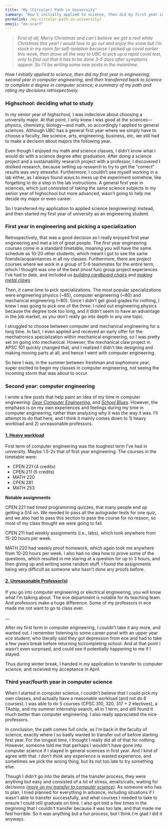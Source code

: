 ```yaml
---
title: "My (Circular) Path in University"
summary: "How I initially applied to science, then did my first year in engineering, second year in computer engineering, and then transferred back to science to complete a degree in computer science; a summary of my path and rating my decisions retrospectively."
permalink: /my-circular-path-in-university/
emoji: "em-scarf"
---
```

> *First of all, Merry Christmas and can’t believe we got a real white Christmas this year! I would love to go out and enjoy the snow but I’m stuck in my room for self-isolation because I picked up covid earlier this week, then drove all the way to UBC to pick up a rapid covid test, only to find out that it has to be done 3-5 days after symptoms appear. So I'll be writing some new posts in the meantime.*

*How I initially applied to science, then did my first year in engineering, second year in computer engineering, and then transferred back to science to complete a degree in computer science; a summary of my path and rating my decisions retrospectively.*

### Highschool: deciding what to study

In my senior year of highschool, I was indecisive about choosing a university major. At that point, I only knew I was good at the sciences—physics, chemistry, biology—and math, so accordingly I applied to general sciences. Although UBC has a general first year where we simply have to choose a faculty, like science, arts, engineering, business, etc, we still had to make a decision about majors the following year.

Even though I enjoyed my math and science classes, I didn’t know what I would do with a science degree after graduation. After doing a science project and a sustainability research project with a professor, I discovered I disliked research, because setting up research to try to get the “correct” results was very stressful. Furthermore, I couldn’t see myself working in a lab either, as I always found ways to mess up the experiment somehow, like forgetting to do a step in the lab instructions. A general first year in sciences, which just consisted of taking the same science subjects in my senior year of highschool but more advanced, wasn’t going to help me decide my major or even career. 

So I transferred my application to applied science (engineering) instead, and then started my first year of university as an engineering student.

### First year in engineering and picking a specialization

Retrospectively, that was a good decision as I really enjoyed first year engineering and met a lot of great people. The first year engineering courses come in a standard timetable, meaning you will have the same schedule as 10-20 other students, which meant I got to see the same friends/acquaintances in all my classes. Furthermore, there are project courses where we work in a group of 5-6 teammates for the entire term, which I thought was one of the best (most fun) group project experiences I’ve had to date, and included us [*building cardboard chairs*]({{site.baseurl}}/UBC-first-year-engineering-courses/) and [*making metal claws*]({{site.baseurl}}/APSC101-claw-UBC/).

Then, it came time to pick specializations. The most popular specializations were engineering physics (~85), computer engineering (~80) and mechanical engineering (~80). Since I didn’t get good grades for nothing, I knew I was going to pick one of the three. I ruled out engineering physics because the degree took too long, and it didn’t seem to have an advantage in the job market, as you don’t really go into depth in any one topic. 

I struggled to choose between computer and mechanical engineering for a long time. In fact, I even applied and received an early offer for the mechatronics specialization within mechanical engineering, so I was pretty set on going into mechanical. However, the mechanical claw project in APSC 101 quickly changed that, and I realized I didn’t like designing and making moving parts at all, and hence I went with computer engineering.

So here I was, in the summer between freshman and sophomore year, super excited to begin my classes in computer engineering, not seeing the incoming storm that was about to occur.

### Second year: computer engineering

I wrote a few posts that help paint an idea of my time in computer engineering:  [*Dear Computer Engineering*]({{site.baseurl}}/dear-computer-engineering/), and [*School Blues*]({{site.baseurl}}/school-blues/). However, the emphasis is on my own experiences and feelings during my time in computer engineering, rather than analyzing why it was the way it was. I’ll attempt to do that here, and I think it mainly comes down to 1) heavy workload and 2) unreasonable professors.

#### <ins>1. Heavy workload<ins>

First term of computer engineering was the toughest term I’ve had in university. Maybe 1.5-2x that of first year engineering. The courses in the timetable were:

- CPEN 221 (4 credits)
- CPEN 211 (5 credits)
- MATH 220
- CPEN 281
- MATH 253

**Notable assignments**

CPEN 221 had timed programming quizzes, that many people end up getting a 0/4 on. We needed to pass all the autograder tests for one quiz, and we also had to pass this section to pass the course for no reason, so most of my class thought we were going to fail. 

CPEN 211 had weekly assignments (i.e., labs), which took anywhere from 15-20 hours per week.

MATH 220 had weekly proof homework, which again took me anywhere from 10-20 hours per week. I also had no idea how to prove some of the questions, which resulted in me staring at a question for up to 3 hours, and then giving up and writing some random stuff. I found the assignments being very difficult as someone who hasn’t done any proofs before.

#### <ins>2. Unreasonable Professor(s)<ins>

If you go into computer engineering or electrical engineering, you will know what I’m talking about. The ece department is notable for its teaching team. And professors make a huge difference. Some of my professors in ece made me not want to go to class ever.

**...**

After my first term in computer engineering, I couldn’t take it any more, and wanted out. I remember listening to some career panel with an upper year ece student, who literally said they got depression from ece and had to take a few years break before returning to/completing school. And at that point I wasn’t even surprised, and could see it potentially happening to me if I stayed. 

Thus during winter break, I handed in my application to transfer to computer science, and received my acceptance in April. 

### Third year/fourth year in computer science

When I started in computer science, I couldn’t believe that I could pick my own classes, and actually have a reasonable workload (and not do 6 courses). I was able to do 5 courses (CPSC 310, 320, 317 + 2 electives), a TAship, and my summer internship search, all in 1 term, and still found it much better than computer engineering. I also really appreciated the nice professors.

In conclusion, the path comes full circle, as I'm back in the faculty of science, exactly where I so badly wanted to transfer out of before starting first year. For the longest time, I thought I really did all of that for nothing. However, someone told me that perhaps I wouldn't have gone into computer science if I stayed in general sciences in first year. And I kind of agree with that. I don't think any experience is wasted experience, and sometimes we pick the wrong thing, but its not too late to try something else.

Though I didn't go into the details of the transfer process, they were anything but easy and consisted of a lot of stress, emails/calls, waiting for decisions ([*more on my transfer to computer science*]({{site.baseurl}}/leaving-engineering/)). As someone who has to plan, I tried planned for everything in advance, including situations if I wasn't able to transfer successfully, and what courses I needed to take to ensure I could still graduate on time. I also got told a few times in the beginning that I couldn't transfer because it was too late, and that made me feel horrible. So it was anything but a fun process, but I think I'm glad I did it anyways.
